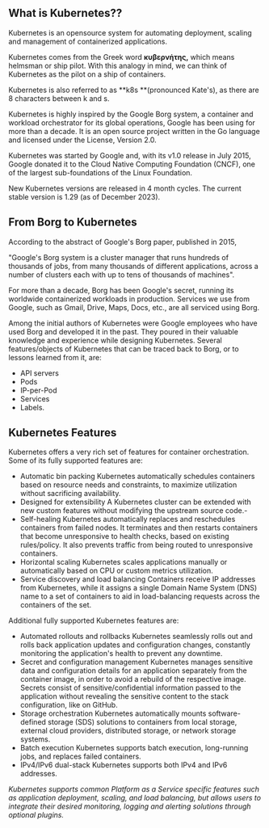 ## What is Kubernetes??
Kubernetes is an opensource system for automating deployment, scaling and management of containerized applications.

Kubernetes comes from the Greek word **κυβερνήτης,** which means helmsman or ship pilot. With this analogy in mind, we can think of Kubernetes as the pilot on a ship of containers.

Kubernetes is also referred to as **k8s **(pronounced Kate's), as there are 8 characters between k and s.

Kubernetes is highly inspired by the Google Borg system, a container and workload orchestrator for its global operations, Google has been using for more than a decade. It is an open source project written in the Go language and licensed under the License, Version 2.0.

Kubernetes was started by Google and, with its v1.0 release in July 2015, Google donated it to the Cloud Native Computing Foundation (CNCF), one of the largest sub-foundations of the Linux Foundation.

New Kubernetes versions are released in 4 month cycles. The current stable version is 1.29 (as of December 2023).

## From Borg to Kubernetes
According to the abstract of Google's Borg paper, published in 2015,

"Google's Borg system is a cluster manager that runs hundreds of thousands of jobs, from many thousands of different applications, across a number of clusters each with up to tens of thousands of machines".

For more than a decade, Borg has been Google's secret, running its worldwide containerized workloads in production. Services we use from Google, such as Gmail, Drive, Maps, Docs, etc., are all serviced using Borg.

Among the initial authors of Kubernetes were Google employees who have used Borg and developed it in the past. They poured in their valuable knowledge and experience while designing Kubernetes. Several features/objects of Kubernetes that can be traced back to Borg, or to lessons learned from it, are:

- API servers
- Pods
- IP-per-Pod
- Services
- Labels.

## Kubernetes Features
Kubernetes offers a very rich set of features for container orchestration. Some of its fully supported features are:

- Automatic bin packing
Kubernetes automatically schedules containers based on resource needs and constraints, to maximize utilization without sacrificing availability.
- Designed for extensibility
A Kubernetes cluster can be extended with new custom features without modifying the upstream source code.-
- Self-healing
Kubernetes automatically replaces and reschedules containers from failed nodes. It terminates and then restarts containers that become unresponsive to health checks, based on existing rules/policy. It also prevents traffic from being routed to unresponsive containers.
- Horizontal scaling
Kubernetes scales applications manually or automatically based on CPU or custom metrics utilization.
- Service discovery and load balancing
Containers receive IP addresses from Kubernetes, while it assigns a single Domain Name System (DNS) name to a set of containers to aid in load-balancing requests across the containers of the set.

Additional fully supported Kubernetes features are:

- Automated rollouts and rollbacks
Kubernetes seamlessly rolls out and rolls back application updates and configuration changes, constantly monitoring the application's health to prevent any downtime.
- Secret and configuration management
Kubernetes manages sensitive data and configuration details for an application separately from the container image, in order to avoid a rebuild of the respective image. Secrets consist of sensitive/confidential information passed to the application without revealing the sensitive content to the stack configuration, like on GitHub.
- Storage orchestration
Kubernetes automatically mounts software-defined storage (SDS) solutions to containers from local storage, external cloud providers, distributed storage, or network storage systems.
- Batch execution
Kubernetes supports batch execution, long-running jobs, and replaces failed containers.
- IPv4/IPv6 dual-stack
Kubernetes supports both IPv4 and IPv6 addresses.

*Kubernetes supports common Platform as a Service specific features such as application deployment, scaling, and load balancing, but allows users to integrate their desired monitoring, logging and alerting solutions through optional plugins.*